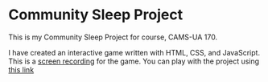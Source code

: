 # Community Sleep Project

This is my Community Sleep Project for course, CAMS-UA 170.

I have created an interactive game written with HTML, CSS, and JavaScript.
This is a [screen recording](https://drive.google.com/file/d/18Niof8YARUdK4Z8nNj87_jt4y89CI35y/view?usp=sharing) for the game.
You can play with the project using [this link](YunTingKao.github.io)
